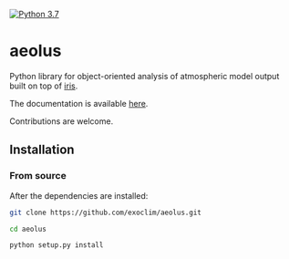 [![Python 3.7](https://img.shields.io/badge/python-3.7-blue.svg)](https://www.python.org/downloads/release/python-370/)

# aeolus
Python library for object-oriented analysis of atmospheric model output built on top of [iris](https://github.com/SciTools/iris).

The documentation is available [here](https://aeolus.readthedocs.io/en/latest/).

Contributions are welcome.

## Installation


### From source
After the dependencies are installed:
```bash
git clone https://github.com/exoclim/aeolus.git

cd aeolus

python setup.py install
```
